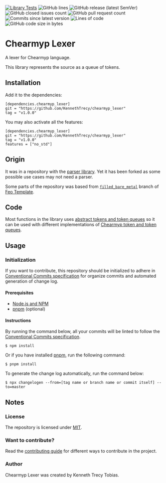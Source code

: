 [![Library Tests](https://img.shields.io/github/actions/workflow/status/KennethTrecy/chearmyp_lexer/library.yml?style=for-the-badge)](https://github.com/KennethTrecy/chearmyp_lexer/actions/workflows/library.yml)
![GitHub lines](https://img.shields.io/github/license/KennethTrecy/chearmyp_lexer?style=for-the-badge)
![GitHub release (latest SemVer)](https://img.shields.io/github/v/release/KennethTrecy/chearmyp_lexer?style=for-the-badge&display_name=tag&sort=semver)
![GitHub closed issues count](https://img.shields.io/github/issues-closed/KennethTrecy/chearmyp_lexer?style=for-the-badge)
![GitHub pull request count](https://img.shields.io/github/issues-pr-closed/KennethTrecy/chearmyp_lexer?style=for-the-badge)
![Commits since latest version](https://img.shields.io/github/commits-since/KennethTrecy/chearmyp_lexer/latest?style=for-the-badge)
![Lines of code](https://img.shields.io/tokei/lines/github/KennethTrecy/chearmyp_lexer?style=for-the-badge)
![GitHub code size in bytes](https://img.shields.io/github/repo-size/KennethTrecy/chearmyp_lexer?style=for-the-badge)

# Chearmyp Lexer
A lexer for Chearmyp language.

This library represents the source as a queue of tokens.

## Installation
Add it to the dependencies:
```
[dependencies.chearmyp_lexer]
git = "https://github.com/KennethTrecy/chearmyp_lexer"
tag = "v1.0.0"
```

You may also activate all the features:
```
[dependencies.chearmyp_lexer]
git = "https://github.com/KennethTrecy/chearmyp_lexer"
tag = "v1.0.0"
features = ["no_std"]
```

## Origin
It was in a repository with the [parser library]. Yet it has been forked as some possible use cases
may not need a parser.

Some parts of the repository was based from [`filled_bare_metal`] branch of [Feo Template].

## Code
Most functions in the library uses [abstract tokens and token queues] so it can be used with different
implementations of [Chearmyp token and token queues].

## Usage

### Initialization
If you want to contribute, this repository should be initialized to adhere in [Conventional Commits specification] for organize
commits and automated generation of change log.

#### Prerequisites
- [Node.js and NPM]
- [pnpm] (optional)

#### Instructions
By running the command below, all your commits will be linted to follow the [Conventional Commits
specification].
```
$ npm install
```

Or if you have installed [pnpm], run the following command:
```
$ pnpm install
```

To generate the change log automatically, run the command below:
```
$ npx changelogen --from=[tag name or branch name or commit itself] --to=master
```

## Notes

### License
The repository is licensed under [MIT].

### Want to contribute?
Read the [contributing guide] for different ways to contribute in the project.

### Author
Chearmyp Lexer was created by Kenneth Trecy Tobias.

[`filled_bare_metal`]: https://github.com/KennethTrecy/feo_template/tree/filled_bare_metal
[Feo Template]: https://github.com/KennethTrecy/feo_template
[MIT]: https://github.com/KennethTrecy/chearmyp_lexer/blob/master/LICENSE
[Node.js and NPM]: https://nodejs.org/en/
[pnpm]: https://pnpm.io/installation
[Conventional Commits specification]: https://www.conventionalcommits.org/en/v1.0.0/
[contributing guide]: ./CONTRIBUTING.md
[parser library]: https://github.com/KennethTrecy/chearmyp_parser
[abstract tokens and token queues]: https://github.com/KennethTrecy/abstract_chearmyp_token
[Chearmyp token and token queues]: https://github.com/KennethTrecy/chearmyp_token
